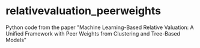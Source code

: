 # relativevaluation_peerweights
Python code from the paper "Machine Learning-Based Relative Valuation: A Unified Framework with Peer Weights from Clustering and Tree-Based Models"
